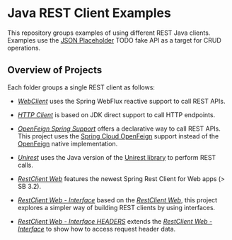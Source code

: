 # Java REST Client Examples
This repository groups examples of using different REST Java clients. Examples use the [JSON Placeholder](https://jsonplaceholder.typicode.com) TODO fake API as a target for CRUD operations.

## Overview of Projects
Each folder groups a single REST client as follows:

- [_WebClient_](./sb-webclient/) uses the Spring WebFlux reactive support to call REST APIs.

- [_HTTP Client_](./native/) is based on JDK direct support to call HTTP endpoints.

- [_OpenFeign Spring Support_](./declarative-openfeign/) offers a declarative way to call REST APIs. This project uses the [Spring Cloud OpenFeign](https://spring.io/projects/spring-cloud-openfeign) support instead of the [OpenFeign](https://github.com/OpenFeign/feign.git) native implementation.

- [_Unirest_](./unirest/) uses the Java version of the [Unirest library](http://kong.github.io/unirest-java/) to perform REST calls.

- [_RestClient Web_](./restclient-web/) features the newest Spring Rest Client for Web apps (> SB 3.2).

- [_RestClient Web - Interface_](./restclient-web-interface/) based on the [_RestClient Web_](./restclient-web/), this project explores a simpler way of building REST clients by using interfaces.

- [_RestClient Web - Interface HEADERS_](./restclient-web-interface-headers) extends the [_RestClient Web - Interface_](./restclient-web-interface/) to show how to access request header data.
